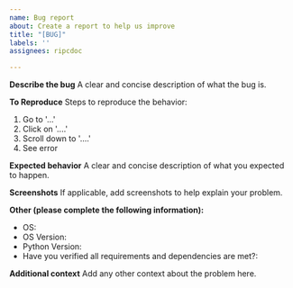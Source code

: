 ```yaml
---
name: Bug report
about: Create a report to help us improve
title: "[BUG]"
labels: ''
assignees: ripcdoc

---
```


**Describe the bug**
A clear and concise description of what the bug is.

**To Reproduce**
Steps to reproduce the behavior:
1. Go to '...'
2. Click on '....'
3. Scroll down to '....'
4. See error

**Expected behavior**
A clear and concise description of what you expected to happen.

**Screenshots**
If applicable, add screenshots to help explain your problem.

**Other (please complete the following information):**
 - OS: 
 - OS Version: 
 - Python Version: 
 - Have you verified all requirements and dependencies are met?: 

**Additional context**
Add any other context about the problem here.
